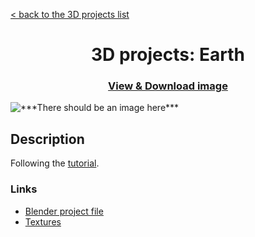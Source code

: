 [< back to the 3D projects list](../ "3D projects list")

<h1 align="center">3D projects: Earth</h1>

<h3 align="center"><a href="Earth.png" title="View & Download image">View & Download image</a></h3>

<img src="Earth.png" alt="***There should be an image here***" title="Tropical scene">

## Description

Following the [tutorial](https://www.youtube.com/watch?v=V4HNIbDn4K4).

### Links

-   [Blender project file](Earth.blend "Download Blender project file")
-   [Textures](https://minhaskamal.github.io/DownGit/#/home?url=https://github.com/npanuhin/Artwork/tree/master/3D/Earth/Textures "Download Textures")